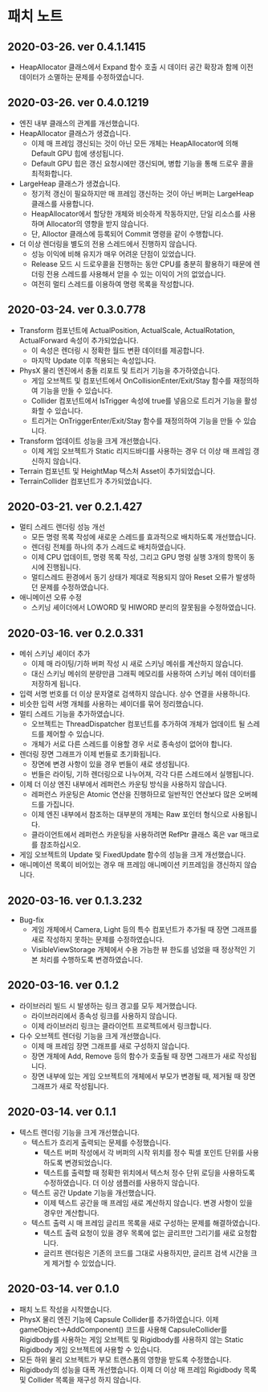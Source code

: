# 패치 노트
## 2020-03-26. ver 0.4.1.1415
* HeapAllocator 클래스에서 Expand 함수 호출 시 데이터 공간 확장과 함께 이전 데이터가 소멸하는 문제를 수정하였습니다.
## 2020-03-26. ver 0.4.0.1219
* 엔진 내부 클래스의 관계를 개선했습니다.
* HeapAllocator 클래스가 생겼습니다.
  * 이제 매 프레임 갱신되는 것이 아닌 모든 개체는 HeapAllocator에 의해 Default GPU 힙에 생성됩니다.
  * Default GPU 힙은 갱신 요청시에만 갱신되며, 병합 기능을 통해 드로우 콜을 최적화합니다.
* LargeHeap 클래스가 생겼습니다.
  * 정기적 갱신이 필요하지만 매 프레임 갱신하는 것이 아닌 버퍼는 LargeHeap 클래스를 사용합니다.
  * HeapAllocator에서 할당한 개체와 비슷하게 작동하지만, 단일 리소스를 사용하며 Allocator의 영향을 받지 않습니다.
  * 단, Alloctor 클래스에 등록되어 Commit 명령을 같이 수행합니다.
* 더 이상 렌더링을 별도의 전용 스레드에서 진행하지 않습니다.
  * 성능 이익에 비해 유지가 매우 어려운 단점이 있었습니다.
  * Release 모드 시 드로우콜을 진행하는 동안 CPU를 충분히 활용하기 때문에 렌더링 전용 스레드를 사용해서 얻을 수 있는 이익이 거의 없었습니다.
  * 여전히 멀티 스레드를 이용하여 명령 목록을 작성합니다.
## 2020-03-24. ver 0.3.0.778
* Transform 컴포넌트에 ActualPosition, ActualScale, ActualRotation, ActualForward 속성이 추가되었습니다.
  * 이 속성은 렌더링 시 정확한 월드 변환 데이터를 제공합니다.
  * 마지막 Update 이후 적용되는 속성입니다.
* PhysX 물리 엔진에서 충돌 리포트 및 트리거 기능을 추가하였습니다.
  * 게임 오브젝트 및 컴포넌트에서 OnCollisionEnter/Exit/Stay 함수를 재정의하여 기능을 만들 수 있습니다.
  * Collider 컴포넌트에서 IsTrigger 속성에 true를 넣음으로 트리거 기능을 활성화할 수 있습니다.
  * 트리거는 OnTriggerEnter/Exit/Stay 함수를 재정의하여 기능을 만들 수 있습니다.
* Transform 업데이트 성능을 크게 개선했습니다.
  * 이제 게임 오브젝트가 Static 리지드바디를 사용하는 경우 더 이상 매 프레임 갱신하지 않습니다.
* Terrain 컴포넌트 및 HeightMap 텍스처 Asset이 추가되었습니다.
* TerrainCollider 컴포넌트가 추가되었습니다.
## 2020-03-21. ver 0.2.1.427
* 멀티 스레드 렌더링 성능 개선
  * 모든 명령 목록 작성에 새로운 스레드를 효과적으로 배치하도록 개선했습니다.
  * 렌더링 전체를 하나의 추가 스레드로 배치하였습니다.
  * 이제 CPU 업데이트, 명령 목록 작성, 그리고 GPU 명령 실행 3개의 항목이 동시에 진행됩니다.
  * 멀티스레드 환경에서 동기 상태가 제대로 적용되지 않아 Reset 오류가 발생하던 문제를 수정하였습니다.
* 애니메이션 오류 수정
  * 스키닝 셰이더에서 LOWORD 및 HIWORD 분리의 잘못됨을 수정하였습니다.
## 2020-03-16. ver 0.2.0.331
* 메쉬 스키닝 셰이더 추가
  * 이제 매 라이팅/기하 버퍼 작성 시 새로 스키닝 메쉬를 계산하지 않습니다.
  * 대신 스키닝 메쉬의 분량만큼 그래픽 메모리를 사용하여 스키닝 메쉬 데이터를 저장하게 됩니다.
* 입력 서명 번호를 더 이상 문자열로 검색하지 않습니다. 상수 연결을 사용하니다.
* 비슷한 입력 서명 개체를 사용하는 셰이더를 묶어 정리했습니다.
* 멀티 스레드 기능을 추가하였습니다.
  * 오브젝트는 ThreadDispatcher 컴포넌트를 추가하여 개체가 업데이트 될 스레드를 제어할 수 있습니다.
  * 개체가 서로 다른 스레드를 이용할 경우 서로 종속성이 없어야 합니다.
* 렌더링 장면 그래프가 이제 번들로 초기화됩니다.
  * 장면에 변경 사항이 있을 경우 번들이 새로 생성됩니다.
  * 번들은 라이팅, 기하 렌더링으로 나누어져, 각각 다른 스레드에서 실행됩니다.
* 이제 더 이상 엔진 내부에서 레퍼런스 카운팅 방식을 사용하지 않습니다.
  * 레퍼런스 카운팅은 Atomic 연산을 진행하므로 일반적인 연산보다 많은 오버헤드를 가집니다.
  * 이제 엔진 내부에서 참조하는 대부분의 개체는 Raw 포인터 형식으로 사용됩니다.
  * 클라이언트에서 레퍼런스 카운팅을 사용하려면 RefPtr 클래스 혹은 var 매크로를 참조하십시오.
* 게임 오브젝트의 Update 및 FixedUpdate 함수의 성능을 크게 개선했습니다.
* 애니메이션 목록이 비어있는 경우 매 프레임 애니메이션 키프레임을 갱신하지 않습니다.
## 2020-03-16. ver 0.1.3.232
* Bug-fix
  * 게임 개체에서 Camera, Light 등의 특수 컴포넌트가 추가될 때 장면 그래프를 새로 작성하지 못하는 문제를 수정하였습니다.
  * VisibleViewStorage 개체에서 수용 가능한 뷰 한도를 넘었을 때 정상적인 기본 처리를 수행하도록 변경하였습니다.
## 2020-03-16. ver 0.1.2
* 라이브러리 빌드 시 발생하는 링크 경고를 모두 제거했습니다.
  * 라이브러리에서 종속성 링크를 사용하지 않습니다.
  * 이제 라이브러리 링크는 클라이언트 프로젝트에서 링크합니다.
* 다수 오브젝트 렌더링 기능을 크게 개선했습니다.
  * 이제 매 프레임 장면 그래프를 새로 구성하지 않습니다.
  * 장면 개체에 Add, Remove 등의 함수가 호출될 때 장면 그래프가 새로 작성됩니다.
  * 장면 내부에 있는 게임 오브젝트의 개체에서 부모가 변경될 때, 제거될 때 장면 그래프가 새로 작성됩니다.
## 2020-03-14. ver 0.1.1
* 텍스트 렌더링 기능을 크게 개선했습니다.
  * 텍스트가 흐리게 출력되는 문제를 수정했습니다.
    * 텍스트 버퍼 작성에서 각 버퍼의 시작 위치를 정수 픽셀 포인트 단위를 사용하도록 변경되었습니다.
    * 텍스트를 출력할 때 정확한 위치에서 텍스처 정수 단위 로딩을 사용하도록 수정하였습니다. 더 이상 샘플러를 사용하지 않습니다.
  * 텍스트 공간 Update 기능을 개선했습니다.
    * 이제 텍스트 공간을 매 프레임 새로 계산하지 않습니다. 변경 사항이 있을 경우만 계산합니다.
  * 텍스트 출력 시 매 프레임 글리프 목록을 새로 구성하는 문제를 해결하였습니다.
    * 텍스트 출력 요청이 있을 경우 목록에 없는 글리프만 그리기를 새로 요청합니다.
    * 글리프 렌더링은 기존의 코드를 그대로 사용하지만, 글리프 검색 시간을 크게 제거할 수 있었습니다.
## 2020-03-14. ver 0.1.0
- 패치 노트 작성을 시작했습니다.
- PhysX 물리 엔진 기능에 Capsule Collider를 추가하였습니다. 이제 gameObject->AddComponent<CapsuleCollider>() 코드를 사용해 CapsuleCollider를 Rigidbody를 사용하는 게임 오브젝트 및 Rigidbody를 사용하지 않는 Static Rigidbody 게임 오브젝트에 사용할 수 있습니다.
- 모든 하위 물리 오브젝트가 부모 트랜스폼의 영향을 받도록 수정했습니다.
- Rigidbody의 성능을 대폭 개선했습니다. 이제 더 이상 매 프레임 Rigidbody 목록 및 Collider 목록을 재구성 하지 않습니다.
